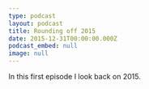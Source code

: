 ```yaml
---
type: podcast
layout: podcast
title: Rounding off 2015
date: 2015-12-31T00:00:00.000Z
podcast_embed: null
image: null
---
```


In this first episode I look back on 2015.
